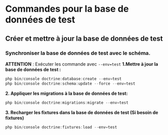 # Commandes pour la base de données de test

## Créer et mettre à jour la base de données de test
### Synchroniser la base de données de test avec le schéma. 

**ATTENTION** : Exécuter les commande avec `--env=test`
**1.Mettre à jour la base de données de test :**
```powershell
php bin/console doctrine:database:create --env=test
php bin/console doctrine:schema:update --force --env=test
```

**2. Appliquer les migrations à la base de données de test:**
```powershell
php bin/console doctrine:migrations:migrate --env=test
```

**3. Recharger les fixtures dans la base de données de test (Si besoin de fixtures)**

```powershell
php bin/console doctrine:fixtures:load --env=test
```
